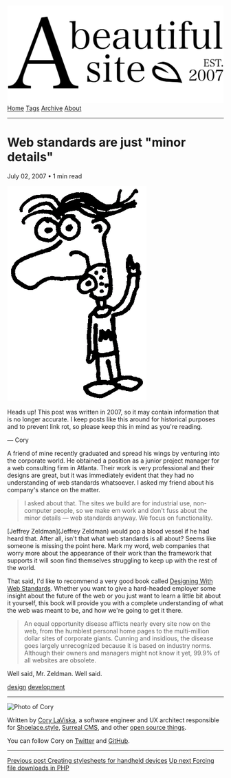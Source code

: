 <a href="../../index.html" class="header-link"><img src="../../images/logos/wordmark.svg" alt="A Beautiful Site" class="wordmark" /></a> <a href="../../index.html" class="nav-item">Home</a> <a href="../../tags/index.html" class="nav-item">Tags</a> <a href="../index.html" class="nav-item">Archive</a> <a href="../../about/index.html" class="nav-item">About</a>

------------------------------------------------------------------------

Web standards are just "minor details"
======================================

July 02, 2007 • 1 min read

![A drawing of a cartoon man pointing upwards](../../images/artwork/pointer.gif)

Heads up! This post was written in 2007, so it may contain information that is no longer accurate. I keep posts like this around for historical purposes and to prevent link rot, so please keep this in mind as you're reading.

— Cory

A friend of mine recently graduated and spread his wings by venturing into the corporate world. He obtained a position as a junior project manager for a web consulting firm in Atlanta. Their work is very professional and their designs are great, but it was immediately evident that they had no understanding of web standards whatsoever. I asked my friend about his company's stance on the matter.

> I asked about that. The sites we build are for industrial use, non-computer people, so we make em work and don't fuss about the minor details — web standards anyway. We focus on functionality.

\[Jeffrey Zeldman\](Jeffrey Zeldman) would pop a blood vessel if he had heard that. After all, isn't that what web standards is all about? Seems like someone is missing the point here. Mark my word, web companies that worry more about the appearance of their work than the framework that supports it will soon find themselves struggling to keep up with the rest of the world.

That said, I'd like to recommend a very good book called [Designing With Web Standards](http://www.zeldman.com/dwws/). Whether you want to give a hard-headed employer some insight about the future of the web or you just want to learn a little bit about it yourself, this book will provide you with a complete understanding of what the web was meant to be, and how we're going to get it there.

> An equal opportunity disease afflicts nearly every site now on the web, from the humblest personal home pages to the multi-million dollar sites of corporate giants. Cunning and insidious, the disease goes largely unrecognized because it is based on industry norms. Although their owners and managers might not know it yet, 99.9% of all websites are obsolete.

Well said, Mr. Zeldman. Well said.

<a href="../../tags/design/index.html" class="post-tag">design</a> <a href="../../tags/development/index.html" class="post-tag">development</a>

------------------------------------------------------------------------

<img src="http://0.gravatar.com/avatar/bf1b3b95fd5b096a3592247c29667b33?s=512" alt="Photo of Cory" class="avatar avatar-small" />

Written by [Cory LaViska](../../index-4.html), a software engineer and UX architect responsible for [Shoelace.style](https://shoelace.style/), [Surreal CMS](https://www.surrealcms.com/), and other [open source things](https://github.com/claviska).

You can follow Cory on [Twitter](https://twitter.com/claviska) and [GitHub](https://github.com/claviska).

------------------------------------------------------------------------

<a href="../creating-stylesheets-for-handheld-devices/index.html" class="post-nav-previous"><span class="small">Previous post</span> Creating stylesheets for handheld devices</a> <a href="../forcing-file-downloads-in-php/index.html" class="post-nav-next"><span class="small">Up next</span> Forcing file downloads in PHP</a>
